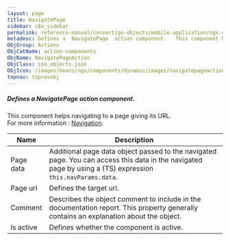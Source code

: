 ```yaml
---
layout: page
title: NavigatePage
sidebar: c8o_sidebar
permalink: reference-manual/convertigo-objects/mobile-application/ngx-components/action-components/navigatepage/
metadesc: Defines a  NavigatePage  action component.   This component helps navigating to a page giving its URL. For more information   <a href='https //ionicfr
ObjGroup: Actions
ObjCatName: action-components
ObjName: NavigatePageAction
ObjClass: ion_objects.json
ObjIcon: /images/beans/ngx/components/dynamic/images/navigatepageaction_32x32.png
topnav: topnavobj
---
```

##### Defines a <i>NavigatePage</i> action component. <br/>

 This component helps navigating to a page giving its URL.<br/>
For more information : <a href='https://ionicframework.com/docs/angular/navigation'>Navigation</a>.

Name | Description 
--- | ---
Page data | Additional page data object passed to the navigated page. You can access this data in the navigated page by using a (TS) expression <code>this.navParams.data</code>.
Page url | Defines the target url.
Comment | Describes the object comment to include in the documentation report.  This property generally contains an explanation about the object. 
Is active | Defines whether the component is active. 

